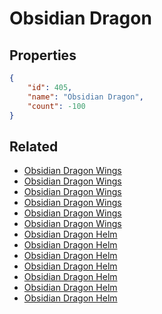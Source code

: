 # Obsidian Dragon

<no description available>

## Properties

```json
{
    "id": 405,
    "name": "Obsidian Dragon",
    "count": -100
}
```

## Related

- [Obsidian Dragon Wings](../items/11993-obsidian-dragon-wings.md)
- [Obsidian Dragon Wings](../items/11994-obsidian-dragon-wings.md)
- [Obsidian Dragon Wings](../items/11995-obsidian-dragon-wings.md)
- [Obsidian Dragon Wings](../items/11996-obsidian-dragon-wings.md)
- [Obsidian Dragon Wings](../items/11997-obsidian-dragon-wings.md)
- [Obsidian Dragon Wings](../items/11998-obsidian-dragon-wings.md)
- [Obsidian Dragon Helm](../items/11999-obsidian-dragon-helm.md)
- [Obsidian Dragon Helm](../items/12000-obsidian-dragon-helm.md)
- [Obsidian Dragon Helm](../items/12001-obsidian-dragon-helm.md)
- [Obsidian Dragon Helm](../items/12002-obsidian-dragon-helm.md)
- [Obsidian Dragon Helm](../items/12003-obsidian-dragon-helm.md)
- [Obsidian Dragon Helm](../items/12004-obsidian-dragon-helm.md)
- [Obsidian Dragon Helm](../items/12005-obsidian-dragon-helm.md)

